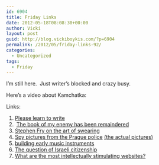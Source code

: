 ```yaml
---
id: 6904
title: Friday Links
date: 2012-05-18T08:08:30+00:00
author: Vicki
layout: post
guid: http://blog.vickiboykis.com/?p=6904
permalink: /2012/05/friday-links-92/
categories:
  - Uncategorized
tags:
  - Friday
---
```

I&#8217;m still here.  Just writer&#8217;s blocked and crazy busy.

Here&#8217;s a video about Kamchatka:


  
Links:

  1. <a href="http://www.randsinrepose.com/archives/2012/05/16/please_learn_to_write.html" target="_blank">Please learn to write</a>
  2.  <a href="http://web.cs.dal.ca/~johnston/poetry/bookofmyenemy.html" target="_blank">The book of my enemy has been remaindered</a>
  3. <a href="http://www.openculture.com/2012/05/stephen_fry_language_enthusiast_defends_the_unnecessary_art_of_swearing.html" target="_blank">Stephen Fry on the art of swearing</a>
  4. <a href="http://www.imaging-resource.com/news/2012/04/30/spy-pictures-from-the-prague-police-surveillance-archives" target="_blank">Spy pictures from the Prague police</a> <a href="http://www.ustrcr.cz/data/pdf/vystavy/praha-objektivem-tajne-policie/vystavni-panely.pdf" target="_blank">(the actual pictures)</a>
  5. <a href="http://www.earlymusicinstruments.com/2012/04/25/the-viola-da-braccio-project/" target="_blank">building early music instruments</a>
  6. <a href="http://ottomansandzionists.wordpress.com/2012/05/15/the-thorny-question-of-israeli-citizenship/" target="_blank">The question of Israeli citizenship</a>
  7. <a href="http://www.reddit.com/r/AskReddit/comments/tmtd4/what_are_the_most_intellectually_stimulating/" target="_blank">What are the most intellectually stimulating websites?</a>

&nbsp;